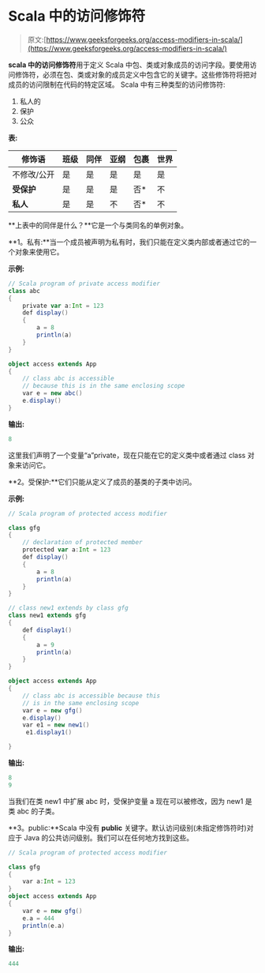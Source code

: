 # Scala 中的访问修饰符

> 原文:[https://www.geeksforgeeks.org/access-modifiers-in-scala/](https://www.geeksforgeeks.org/access-modifiers-in-scala/)

**scala 中的访问修饰符**用于定义 Scala 中包、类或对象成员的访问字段。要使用访问修饰符，必须在包、类或对象的成员定义中包含它的关键字。这些修饰符将把对成员的访问限制在代码的特定区域。
Scala 中有三种类型的访问修饰符:

1.  私人的
2.  保护
3.  公众

**表:**

| 修饰语 | 班级 | 同伴 | 亚纲 | 包裹 | 世界 |
| --- | --- | --- | --- | --- | --- |
| 不修改/公开 | 是 | 是 | 是 | 是 | 是 |
| **受保护** | 是 | 是 | 是 | 否* | 不 |
| **私人** | 是 | 是 | 不 | 否* | 不 |

 **上表中的同伴是什么？**它是一个与类同名的单例对象。

**1。私有:**当一个成员被声明为私有时，我们只能在定义类内部或者通过它的一个对象来使用它。

**示例:**

```scala
// Scala program of private access modifier
class abc
{ 
    private var a:Int = 123
    def display()
    {
        a = 8
        println(a)
    }
}

object access extends App
{
    // class abc is accessible 
    // because this is in the same enclosing scope
    var e = new abc()
    e.display()
}
```

**输出:**

```scala
8
```

这里我们声明了一个变量“a”private，现在只能在它的定义类中或者通过 class 对象来访问它。

**2。受保护:**它们只能从定义了成员的基类的子类中访问。

**示例:**

```scala
// Scala program of protected access modifier

class gfg
{ 
    // declaration of protected member
    protected var a:Int = 123
    def display()
    {
        a = 8
        println(a)
    }
}

// class new1 extends by class gfg
class new1 extends gfg
{
    def display1()
    {
        a = 9
        println(a)
    }
}

object access extends App
{
    // class abc is accessible because this
    // is in the same enclosing scope
    var e = new gfg()
    e.display()
    var e1 = new new1()
     e1.display1()

}
```

**输出:**

```scala
8
9
```

当我们在类 new1 中扩展 abc 时，受保护变量 a 现在可以被修改，因为 new1 是类 abc 的子类。

**3。public:**Scala 中没有 **public** 关键字。默认访问级别(未指定修饰符时)对应于 Java 的公共访问级别。我们可以在任何地方找到这些。

```scala
// Scala program of protected access modifier

class gfg
{
    var a:Int = 123
}
object access extends App
{
    var e = new gfg()
    e.a = 444    
    println(e.a)
}
```

**输出:**

```scala
444
```